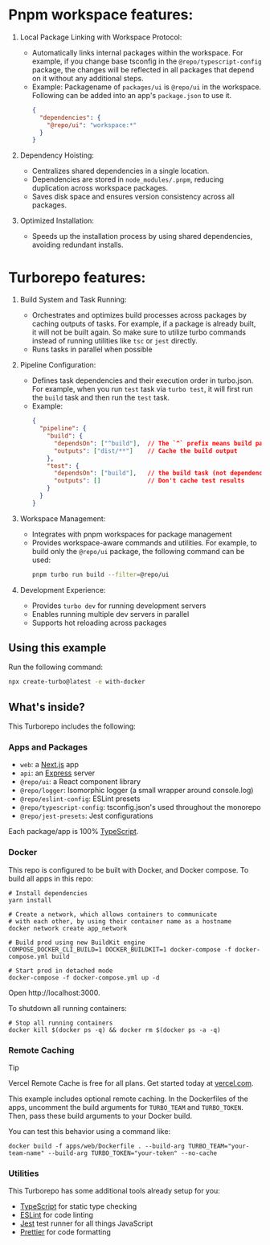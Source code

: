 # Pnpm workspace features:

1. Local Package Linking with Workspace Protocol: 
    - Automatically links internal packages within the workspace. For example, if you change base tsconfig in the `@repo/typescript-config` package, the changes will be reflected in all packages that depend on it without any additional steps.
    - Example: 
      Packagename of `packages/ui` is `@repo/ui` in the workspace. Following can be added into an app's `package.json` to use it.
      ```json
      {
        "dependencies": {
          "@repo/ui": "workspace:*"
        }
      }
      ```

2. Dependency Hoisting: 
    - Centralizes shared dependencies in a single location.
    - Dependencies are stored in `node_modules/.pnpm`, reducing duplication across workspace packages.
    - Saves disk space and ensures version consistency across all packages.

3. Optimized Installation: 
    - Speeds up the installation process by using shared dependencies, avoiding redundant installs.

# Turborepo features:

1. Build System and Task Running:
    - Orchestrates and optimizes build processes across packages by caching outputs of tasks. For example, if a package is already built, it will not be built again. So make sure to utilize turbo commands instead of running utilities like `tsc` or `jest` directly.
    - Runs tasks in parallel when possible

2. Pipeline Configuration:
    - Defines task dependencies and their execution order in turbo.json. For example, when you run `test` task via `turbo test`, it will first run the `build` task and then run the `test` task.
    - Example:
      ```json
      {
        "pipeline": {
          "build": {
            "dependsOn": ["^build"],  // The `^` prefix means build package dependencies first
            "outputs": ["dist/**"]    // Cache the build output
          },
          "test": {
            "dependsOn": ["build"],   // the build task (not dependencies) must run first
            "outputs": []             // Don't cache test results
          }
        }
      }
      ```

3. Workspace Management:
    - Integrates with pnpm workspaces for package management
    - Provides workspace-aware commands and utilities. For example, to build only the `@repo/ui` package, the following command can be used:
      ```sh
      pnpm turbo run build --filter=@repo/ui
      ```

4. Development Experience:
    - Provides `turbo dev` for running development servers
    - Enables running multiple dev servers in parallel
    - Supports hot reloading across packages

## Using this example

Run the following command:

```sh
npx create-turbo@latest -e with-docker
```

## What's inside?

This Turborepo includes the following:

### Apps and Packages

- `web`: a [Next.js](https://nextjs.org/) app
- `api`: an [Express](https://expressjs.com/) server
- `@repo/ui`: a React component library
- `@repo/logger`: Isomorphic logger (a small wrapper around console.log)
- `@repo/eslint-config`: ESLint presets
- `@repo/typescript-config`: tsconfig.json's used throughout the monorepo
- `@repo/jest-presets`: Jest configurations

Each package/app is 100% [TypeScript](https://www.typescriptlang.org/).

### Docker

This repo is configured to be built with Docker, and Docker compose. To build all apps in this repo:

```
# Install dependencies
yarn install

# Create a network, which allows containers to communicate
# with each other, by using their container name as a hostname
docker network create app_network

# Build prod using new BuildKit engine
COMPOSE_DOCKER_CLI_BUILD=1 DOCKER_BUILDKIT=1 docker-compose -f docker-compose.yml build

# Start prod in detached mode
docker-compose -f docker-compose.yml up -d
```

Open http://localhost:3000.

To shutdown all running containers:

```
# Stop all running containers
docker kill $(docker ps -q) && docker rm $(docker ps -a -q)
```

### Remote Caching

> [!TIP]
> Vercel Remote Cache is free for all plans. Get started today at [vercel.com](https://vercel.com/signup?/signup?utm_source=remote-cache-sdk&utm_campaign=free_remote_cache).

This example includes optional remote caching. In the Dockerfiles of the apps, uncomment the build arguments for `TURBO_TEAM` and `TURBO_TOKEN`. Then, pass these build arguments to your Docker build.

You can test this behavior using a command like:

`docker build -f apps/web/Dockerfile . --build-arg TURBO_TEAM="your-team-name" --build-arg TURBO_TOKEN="your-token" --no-cache`

### Utilities

This Turborepo has some additional tools already setup for you:

- [TypeScript](https://www.typescriptlang.org/) for static type checking
- [ESLint](https://eslint.org/) for code linting
- [Jest](https://jestjs.io) test runner for all things JavaScript
- [Prettier](https://prettier.io) for code formatting
